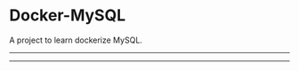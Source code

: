 # Docker-MySQL

A project to learn dockerize MySQL.

---

<!-- - [Dockerize MySQL](./doc/dockerize_mysql.md)
- [Docker Compose MySQL](./doc/docker_compose_mysql.md)
- [Deploy Docker on ECS](./doc/docker_ecs.md) -->

---
